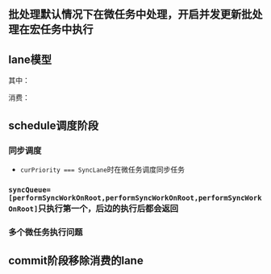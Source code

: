 
## 批处理默认情况下在微任务中处理，开启并发更新批处理在宏任务中执行

   
## lane模型

其中：


消费：



## schedule调度阶段

### 同步调度
- `curPriority === SyncLane`时在微任务调度同步任务

### `syncQueue=[performSyncWorkOnRoot,performSyncWorkOnRoot,performSyncWorkOnRoot]`只执行第一个，后边的执行后都会返回


### 多个微任务执行问题

## commit阶段移除消费的lane